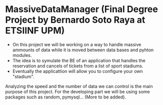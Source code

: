 # MassiveDataManager (Final Degree Project by Bernardo Soto Raya at ETSIINF UPM)

- On this project we will be working on a way to handle massive ammounts of data while it is moved between data bases and pyhton modules. 
- The idea is to symulate the BE of an application that handles the reservation and cancels of tickets from a list of sport stadiums.
- Eventually the applicattion will allow you to configure your own "stadium". 

Analyzing the speed and the number of data we can control is the main purpose of this project. For the developing part we will be using some packages such as random, pymysql... (More to be added). 
